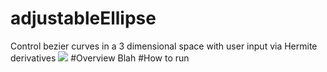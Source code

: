 # adjustableEllipse
Control bezier curves in a 3 dimensional space with user input via Hermite derivatives
![](https://github.com/kevdozer1/adjustableEllipse/blob/main/adjustableEllipse.gif)
#Overview
Blah
#How to run
